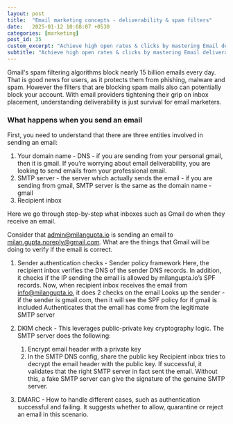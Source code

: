 ```yaml
---
layout: post
title:  "Email marketing concepts - deliverability & spam filters"
date:   2025-01-12 10:08:07 +0530
categories: [marketing]
post_id: 35
custom_excerpt: "Achieve high open rates & clicks by mastering Email deliverability fundamentals"
subtitle: "Achieve high open rates & clicks by mastering Email deliverability fundamentals"
---
```

Gmail's spam filtering algorithms block nearly 15 billion emails every day.
That is good news for users, as it protects them from phishing, malware and spam.
However the filters that are blocking spam mails also can potentially block your account.
With email providers tightening their grip on inbox placement, understanding deliverability is just survival for email marketers.

### What happens when you send an email

First, you need to understand that there are three entities involved in sending an email:
1. Your domain name - DNS - if you are sending from your personal gmail, then it is gmail. If you’re worrying about email deliverability, you are looking to send emails from your professional email.
2. SMTP server - the server which actually sends the email - if you are sending from gmail, SMTP server is the same as the domain name - gmail
3. Recipient inbox

Here we go through step-by-step what inboxes such as Gmail do when they receive an email.

Consider that admin@milangupta.io is sending an email to milan.gupta.noreply@gmail.com.
What are the things that Gmail will be doing to verify if the email is correct.

1. Sender authentication checks - Sender policy framework
Here, the recipient inbox verifies the DNS of the sender DNS records. 
In addition, it checks if the IP sending the email is allowed by milangupta.io’s SPF records. 
Now, when recipient inbox receives the email from info@milangupta.io, it does 2 checks on the email
Looks up the sender - if the sender is gmail.com, then it will see the SPF policy for if gmail is included
Authenticates that the email has come from the legitimate SMTP server 

2. DKIM check - This leverages public-private key cryptography logic. The SMTP server does the following:
   1. Encrypt email header with a private key
   2. In the SMTP DNS config, share the public key
Recipient inbox tries to decrypt the email header with the public key. If successful, it validates that the right SMTP server in fact sent the email. 
Without this, a fake SMTP server can give the signature of the genuine SMTP server.

3. DMARC - How to handle different cases, such as authentication successful and failing. It suggests whether to allow, quarantine or reject an email in this scenario.
